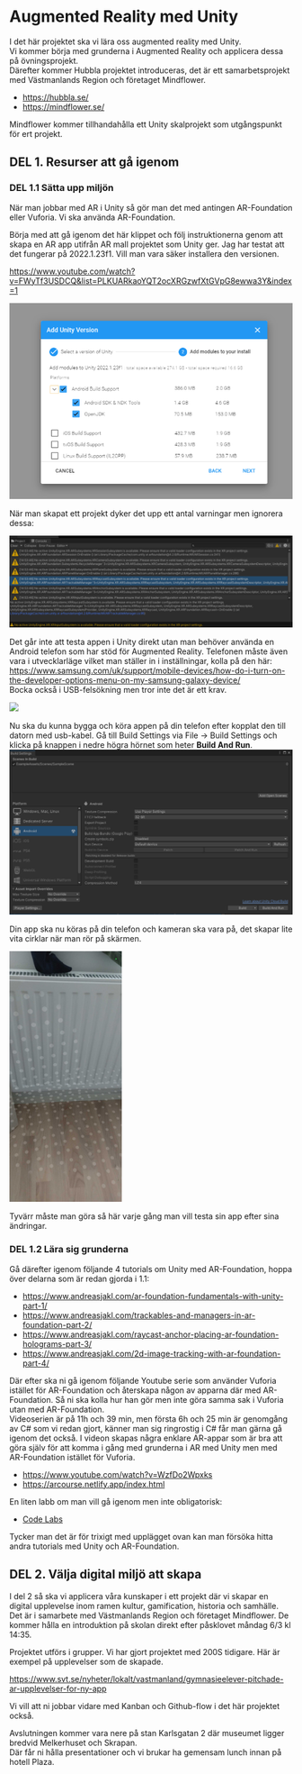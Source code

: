 # Augmented Reality med Unity

I det här projektet ska vi lära oss augmented reality med Unity.  
Vi kommer börja med grunderna i Augmented Reality och applicera dessa på övningsprojekt.  
Därefter kommer Hubbla projektet introduceras, det är ett samarbetsprojekt med Västmanlands Region och företaget Mindflower.

- <a href="https://hubbla.se/">https://hubbla.se/</a>
- <a href="https://mindflower.se/">https://mindflower.se/</a>

Mindflower kommer tillhandahålla ett Unity skalprojekt som utgångspunkt för ert projekt.

## DEL 1. Resurser att gå igenom

### DEL 1.1 Sätta upp miljön

När man jobbar med AR i Unity så gör man det med antingen AR-Foundation eller Vuforia.
Vi ska använda AR-Foundation.

Börja med att gå igenom det här klippet och följ instruktionerna genom att skapa en AR app utifrån AR mall projektet som Unity ger.
Jag har testat att det fungerar på 2022.1.23f1. Vill man vara säker installera den versionen.

<a href="https://www.youtube.com/watch?v=FWyTf3USDCQ&list=PLKUARkaoYQT2ocXRGzwfXtGVpG8ewwa3Y&index=1">https://www.youtube.com/watch?v=FWyTf3USDCQ&list=PLKUARkaoYQT2ocXRGzwfXtGVpG8ewwa3Y&index=1</a>

<img src="./images/install.PNG">

När man skapat ett projekt dyker det upp ett antal varningar men ignorera dessa:

<img src="./images/errors.PNG">

Det går inte att testa appen i Unity direkt utan man behöver använda en Android telefon som har stöd för Augmented Reality. Telefonen måste även vara i utvecklarläge vilket man ställer in i inställningar, kolla på den här: <a href="https://www.samsung.com/uk/support/mobile-devices/how-do-i-turn-on-the-developer-options-menu-on-my-samsung-galaxy-device/">https://www.samsung.com/uk/support/mobile-devices/how-do-i-turn-on-the-developer-options-menu-on-my-samsung-galaxy-device/</a>  
Bocka också i USB-felsökning men tror inte det är ett krav.

<img src="https://www.anymp4.com/images/faq/enable-usb-debugging-for-android/enable-usb-debug-mode-samsung-galaxy-s8.jpg">

Nu ska du kunna bygga och köra appen på din telefon efter kopplat den till datorn med usb-kabel.
Gå till Build Settings via File -> Build Settings och klicka på knappen i nedre högra hörnet som heter **Build And Run**.
<img src="./images/build.PNG">

Din app ska nu köras på din telefon och kameran ska vara på, det skapar lite vita cirklar när man rör på skärmen.

<img width="200px" src="./images/camera.jpg">

Tyvärr måste man göra så här varje gång man vill testa sin app efter sina ändringar.

### DEL 1.2 Lära sig grunderna

Gå därefter igenom följande 4 tutorials om Unity med AR-Foundation, hoppa över delarna som är redan gjorda i 1.1:

- <a href="https://www.andreasjakl.com/ar-foundation-fundamentals-with-unity-part-1/">https://www.andreasjakl.com/ar-foundation-fundamentals-with-unity-part-1/</a>
- <a href="https://www.andreasjakl.com/trackables-and-managers-in-ar-foundation-part-2/">https://www.andreasjakl.com/trackables-and-managers-in-ar-foundation-part-2/</a>
- <a href="https://www.andreasjakl.com/raycast-anchor-placing-ar-foundation-holograms-part-3/">https://www.andreasjakl.com/raycast-anchor-placing-ar-foundation-holograms-part-3/</a>
- <a href="https://www.andreasjakl.com/2d-image-tracking-with-ar-foundation-part-4/">https://www.andreasjakl.com/2d-image-tracking-with-ar-foundation-part-4/</a>

Där efter ska ni gå igenom följande Youtube serie som använder Vuforia istället för AR-Foundation och återskapa någon av apparna där med AR-Foundation. Så ni ska kolla hur han gör men inte göra samma sak i Vuforia utan med AR-Foundation.  
Videoserien är på 11h och 39 min, men första 6h och 25 min är genomgång av C# som vi redan gjort, känner man sig ringrostig i C# får man gärna gå igenom det också. I videon skapas några enklare AR-appar som är bra att göra själv för att komma i gång med grunderna i AR med Unity men med AR-Foundation istället för Vuforia.

- <a href="https://www.youtube.com/watch?v=WzfDo2Wpxks">https://www.youtube.com/watch?v=WzfDo2Wpxks</a><br>
- <a href="https://arcourse.netlify.app/index.html">https://arcourse.netlify.app/index.html</a><br>

En liten labb om man vill gå igenom men inte obligatorisk:

- <a href="https://codelabs.developers.google.com/arcore-unity-ar-foundation#0">Code Labs</a>

Tycker man det är för trixigt med upplägget ovan kan man försöka hitta andra tutorials med Unity och AR-Foundation.

## DEL 2. Välja digital miljö att skapa

I del 2 så ska vi applicera våra kunskaper i ett projekt där vi skapar en digital upplevelse inom ramen kultur, gamification, historia och samhälle.  
Det är i samarbete med Västmanlands Region och företaget Mindflower. De kommer hålla en introduktion på skolan direkt efter påsklovet måndag 6/3 kl 14:35.

Projektet utförs i grupper. Vi har gjort projektet med 200S tidigare. Här är exempel på upplevelser som de skapade.

<a href="https://www.svt.se/nyheter/lokalt/vastmanland/gymnasieelever-pitchade-ar-upplevelser-for-ny-app
">https://www.svt.se/nyheter/lokalt/vastmanland/gymnasieelever-pitchade-ar-upplevelser-for-ny-app</a>

Vi vill att ni jobbar vidare med Kanban och Github-flow i det här projektet också.

Avslutningen kommer vara nere på stan Karlsgatan 2 där museumet ligger bredvid Melkerhuset och Skrapan.  
Där får ni hålla presentationer och vi brukar ha gemensam lunch innan på hotell Plaza.
